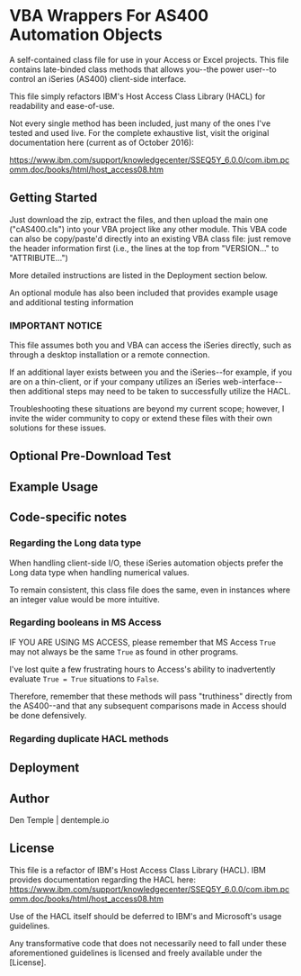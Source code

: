 # VBA Wrappers For AS400 Automation Objects

A self-contained class file for use in your Access or Excel projects.  This file contains late-binded class methods that allows you--the power user--to control an iSeries (AS400) client-side interface.

This file simply refactors IBM's Host Access Class Library (HACL) for readability and ease-of-use.

Not every single method has been included, just many of the ones I've tested and used live.  For the complete exhaustive list, visit the original documentation here (current as of October 2016):

https://www.ibm.com/support/knowledgecenter/SSEQ5Y_6.0.0/com.ibm.pcomm.doc/books/html/host_access08.htm

## Getting Started

Just download the zip, extract the files, and then upload the main one ("cAS400.cls") into your VBA project like any other module.  This VBA code can also be copy/paste'd directly into an existing VBA class file: just remove the header information first (i.e., the lines at the top from "VERSION..." to "ATTRIBUTE...")

More detailed instructions are listed in the Deployment section below.

An optional module has also been included that provides example usage and additional testing information

### IMPORTANT NOTICE

This file assumes both you and VBA can access the iSeries directly, such as through a desktop installation or a remote connection.

If an additional layer exists between you and the iSeries--for example, if you are on a thin-client, or if your company utilizes an iSeries web-interface--then additional steps may need to be taken to successfully utilize the HACL.

Troubleshooting these situations are beyond my current scope; however, I invite the wider community to copy or extend these files with their own solutions for these issues.

## Optional Pre-Download Test

## Example Usage

## Code-specific notes

### Regarding the Long data type

When handling client-side I/O, these iSeries automation objects prefer the Long data type when handling numerical values.

To remain consistent, this class file does the same, even in instances where an integer value would be more intuitive.

### Regarding booleans in MS Access

IF YOU ARE USING MS ACCESS, please remember that  MS Access `True` may not always be the same `True` as found in other programs.

I've lost quite a few frustrating hours to Access's ability to inadvertently evaluate `True = True` situations to `False`.

Therefore, remember that these methods will pass "truthiness" directly from the AS400--and that any subsequent comparisons made in Access should be done defensively.

### Regarding duplicate HACL methods

## Deployment

## Author

Den Temple | dentemple.io

## License

This file is a refactor of IBM's Host Access Class Library (HACL). IBM provides documentation regarding the HACL here:
https://www.ibm.com/support/knowledgecenter/SSEQ5Y_6.0.0/com.ibm.pcomm.doc/books/html/host_access08.htm

Use of the HACL itself should be deferred to IBM's and Microsoft's usage guidelines.  

Any transformative code that does not necessarily need to fall under these aforementioned guidelines is licensed and freely available under the [License].
